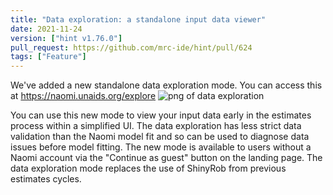 ```yaml
---
title: "Data exploration: a standalone input data viewer"
date: 2021-11-24
version: ["hint v1.76.0"]
pull_request: https://github.com/mrc-ide/hint/pull/624
tags: ["Feature"]
---
```


We've added a new standalone data exploration mode. You can access this at https://naomi.unaids.org/explore
![png of data exploration](/news/img/data-exploration.png)

You can use this new mode to view your input data early in the estimates process within a simplified UI. The data exploration has less strict data validation than the Naomi model fit and so can be used to diagnose data issues before model fitting. The new mode is available to users without a Naomi account via the "Continue as guest" button on the landing page. The data exploration mode replaces the use of ShinyRob from previous estimates cycles.
